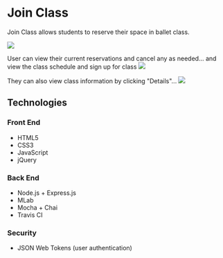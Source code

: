 # Join Class

Join Class allows students to reserve their space in ballet class.

<img src="http://i63.tinypic.com/2uyt6k4.png" />

User can view their current reservations and cancel any as needed... and view the class schedule and sign up for class
<img src="http://i64.tinypic.com/2yv2tnb.png" />

They can also view class information by clicking "Details"...
<img src="http://i66.tinypic.com/312v1va.png" />


## Technologies

### Front End
- HTML5
- CSS3
- JavaScript
- jQuery

### Back End
- Node.js + Express.js
- MLab
- Mocha + Chai
- Travis CI

### Security
- JSON Web Tokens (user authentication)


